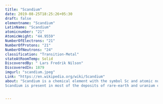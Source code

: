 ```yaml
---
title: "Scandium"
date: 2019-08-25T18:25:26+05:30
draft: false
elementname: "Scandium"
LatinName: "Scandium"
atomicnumber: "21"
AtomicWeight: "44.9559"
NumberOfElectrons: "21"
NumberOfProtons: "21"
NumberOfNeutrons: "24" 
classification: "Transition-Metal"
stateAtRoomTemp: Solid
DiscoveredBy: " Lars Fredrik Nilson" 
DiscoveredIn: 1879
imgurl: "scandium.jpeg"
Link: "https://en.wikipedia.org/wiki/Scandium"
about: "Scandium is a chemical element with the symbol Sc and atomic number 21. A silvery-white metallic d-block element, it has historically been classified as a rare-earth element,[5] together with yttrium and the lanthanides. It was discovered in 1879 by spectral analysis of the minerals euxenite and gadolinite from Scandinavia.
Scandium is present in most of the deposits of rare-earth and uranium compounds, but it is extracted from these ores in only a few mines worldwide. Because of the low availability and the difficulties in the preparation of metallic scandium, which was first done in 1937, applications for scandium were not developed until the 1970s. The positive effects of scandium on aluminium alloys were discovered in the 1970s, and its use in such alloys remains its only major application. The global trade of scandium oxide is about 10 tonnes per year."


---
```


